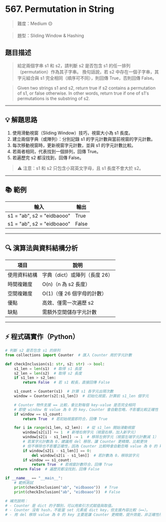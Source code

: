 # 567. Permutation in String

> 難度：Medium 🟡

> 題型：Sliding Window & Hashing

## 題目描述
> 給定兩個字串 s1 和 s2，請判斷 s2 是否包含 s1 的任一排列（permutation）作為其子字串。
> 換句話說，若 s2 中存在一個子字串，其字元組合與 s1 完全相同（順序可不同），則回傳 True，否則回傳 False。

> Given two strings s1 and s2, return true if s2 contains a permutation of s1, or false otherwise.
> In other words, return true if one of s1's permutations is the substring of s2.

---

## 💡 解題思路
1. 使用滑動視窗（Sliding Window）技巧，視窗大小為 s1 長度。
2. 建立兩個字典（或陣列）：分別記錄 s1 的字元計數與當前視窗的字元計數。
3. 每次移動視窗時，更新視窗字元計數，並與 s1 的字元計數比較。
4. 若兩者相同，代表找到一個排列，回傳 True。
5. 若遍歷完 s2 都沒找到，回傳 False。

> ⚠️ 注意：s1 和 s2 只包含小寫英文字母，且 s1 長度不會大於 s2。

---

## 📚 範例

| 輸入                | 輸出   |
|---------------------|--------|
| s1 = "ab", s2 = "eidbaooo" | True   |
| s1 = "ab", s2 = "eidboaoo" | False  |

---

## 🔍 演算法與資料結構分析

| 項目         | 說明                                  |
|--------------|---------------------------------------|
| 使用資料結構 | 字典（dict）或陣列（長度 26）         |
| 時間複雜度   | O(n)（n 為 s2 長度）                  |
| 空間複雜度   | O(1)（僅 26 個字母的計數）            |
| 優點         | 高效、僅需一次遍歷 s2                 |
| 缺點         | 需額外空間儲存字元計數                |

---

## ⚡ 程式碼實作（Python）

```python
# 判斷 s2 是否包含 s1 的排列
from collections import Counter  # 匯入 Counter 用於字元計數

def checkInclusion(s1: str, s2: str) -> bool:
    s1_len = len(s1)  # 取得 s1 長度
    s2_len = len(s2)  # 取得 s2 長度
    if s1_len > s2_len:
        return False  # 若 s1 較長，直接回傳 False

    s1_count = Counter(s1)  # 計算 s1 各字元出現次數
    window = Counter(s2[:s1_len])  # 初始化視窗，計算前 s1_len 個字元

    # Counter 物件支援 == 比較，會比對每個 key-value 是否完全相同
    # 即使 window 有 value 為 0 的 key，Counter 會自動忽略，不影響比較正確性
    if window == s1_count:
        return True  # 若初始視窗即符合，回傳 True

    for i in range(s1_len, s2_len):  # 從 s1_len 開始滑動視窗
        window[s2[i]] += 1  # 新增右側字元（視窗右移，加入新字元）
        window[s2[i - s1_len]] -= 1  # 移除左側字元（視窗左端字元計數減 1）
        # 若某字元計數為 0，建議用 del 移除，讓 Counter 更精簡、比較更快
        # 但不移除也不影響正確性，因為 Counter 比較時會自動忽略 value 為 0 的 key
        if window[s2[i - s1_len]] == 0:
            del window[s2[i - s1_len]]  # 若計數為 0，移除該字元
        if window == s1_count:
            return True  # 若視窗計數符合，回傳 True
    return False  # 遍歷完都沒找到，回傳 False

if __name__ == "__main__":
    # 範例測試
    print(checkInclusion("ab", "eidbaooo"))  # True
    print(checkInclusion("ab", "eidboaoo"))  # False

# 補充說明：
# - Counter 是 dict 的子類別，可以用索引方式賦值與取值。
# - Counter 沒有 hash，不能當 set 元素或 dict key，但支援內容比較（==）。
# - 用 del 移除 value 為 0 的 key 主要是讓 Counter 更精簡，提升效能，非正確性所必須。
```
